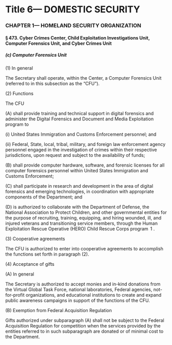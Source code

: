 
# Title 6— DOMESTIC SECURITY
### CHAPTER 1— HOMELAND SECURITY ORGANIZATION
#### § 473. Cyber Crimes Center, Child Exploitation Investigations Unit, Computer Forensics Unit, and Cyber Crimes Unit
##### (c) Computer Forensics Unit

(1) In general

The Secretary shall operate, within the Center, a Computer Forensics Unit (referred to in this subsection as the “CFU”).

(2) Functions

The CFU

(A) shall provide training and technical support in digital forensics and administer the Digital Forensics and Document and Media Exploitation program to

(i) United States Immigration and Customs Enforcement personnel; and

(ii) Federal, State, local, tribal, military, and foreign law enforcement agency personnel engaged in the investigation of crimes within their respective jurisdictions, upon request and subject to the availability of funds;

(B) shall provide computer hardware, software, and forensic licenses for all computer forensics personnel within United States Immigration and Customs Enforcement;

(C) shall participate in research and development in the area of digital forensics and emerging technologies, in coordination with appropriate components of the Department; and

(D) is authorized to collaborate with the Department of Defense, the National Association to Protect Children, and other governmental entities for the purpose of recruiting, training, equipping, and hiring wounded, ill, and injured veterans and transitioning service members, through the Human Exploitation Rescue Operative (HERO) Child Rescue Corps program  1 .

(3) Cooperative agreements

The CFU is authorized to enter into cooperative agreements to accomplish the functions set forth in paragraph (2).

(4) Acceptance of gifts

(A) In general

The Secretary is authorized to accept monies and in-kind donations from the Virtual Global Task Force, national laboratories, Federal agencies, not-for-profit organizations, and educational institutions to create and expand public awareness campaigns in support of the functions of the CFU.

(B) Exemption from Federal Acquisition Regulation

Gifts authorized under subparagraph (A) shall not be subject to the Federal Acquisition Regulation for competition when the services provided by the entities referred to in such subparagraph are donated or of minimal cost to the Department.
